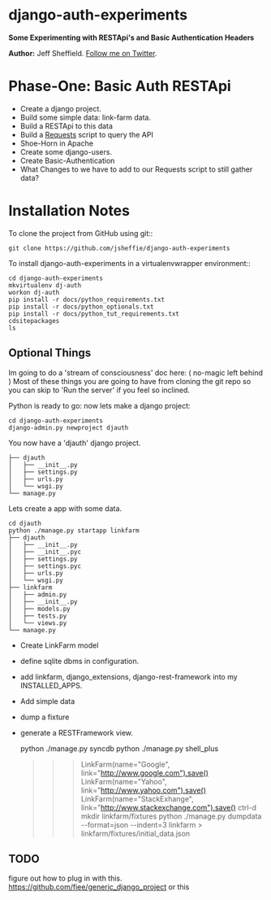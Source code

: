 django-auth-experiments
=======================


**Some Experimenting with RESTApi's and Basic Authentication Headers**

**Author:** Jeff Sheffield.  [Follow me on Twitter](https://twitter.com/jeffsheffield).

Phase-One: Basic Auth RESTApi
========

* Create a django project.
* Build some simple data: link-farm data.
* Build a RESTApi to this data
* Build a [Requests](http://docs.python-requests.org/en/latest/) script to query the API
* Shoe-Horn in Apache
* Create some django-users.
* Create Basic-Authentication
* What Changes to we have to add to our Requests script to still gather data?

Installation Notes
==================

To clone the project from GitHub using git::

    git clone https://github.com/jsheffie/django-auth-experiments

To install django-auth-experiments in a virtualenvwrapper environment::

    cd django-auth-experiments 
    mkvirtualenv dj-auth
    workon dj-auth
    pip install -r docs/python_requirements.txt 
    pip install -r docs/python_optionals.txt 
    pip install -r docs/python_tut_requirements.txt 
    cdsitepackages
    ls


Optional Things
----------------
Im going to do a 'stream of consciousness' doc here: ( no-magic left behind )
Most of these things you are going to have from cloning the git repo so you can skip to 
'Run the server' if you feel so inclined.

Python is ready to go: now lets make a django project:

    cd django-auth-experiments
    django-admin.py newproject djauth

You now have a 'djauth' django project.

	├── djauth
	│   ├── __init__.py
	│   ├── settings.py
	│   ├── urls.py
	│   └── wsgi.py
	└── manage.py

Lets create a app with some data.

	cd djauth
	python ./manage.py startapp linkfarm
	├── djauth
	│   ├── __init__.py
	│   ├── __init__.pyc
	│   ├── settings.py
	│   ├── settings.pyc
	│   ├── urls.py
	│   └── wsgi.py
	├── linkfarm
	│   ├── admin.py
	│   ├── __init__.py
	│   ├── models.py
	│   ├── tests.py
	│   └── views.py
	└── manage.py

* Create LinkFarm model
* define sqlite dbms in configuration.
* add linkfarm, django_extensions, django-rest-framework into my INSTALLED_APPS.
* Add simple data
* dump a fixture
* generate a RESTFramework view.

	python ./manage.py syncdb
	python ./manage.py shell_plus
	>>> LinkFarm(name="Google", link="http://www.google.com").save()
	>>> LinkFarm(name="Yahoo", link="http://www.yahoo.com").save()
	>>> LinkFarm(name="StackExhange", link="http://www.stackexchange.com").save()
	ctrl-d
	mkdir linkfarm/fixtures
	python ./manage.py dumpdata --format=json --indent=3 linkfarm > linkfarm/fixtures/initial_data.json

	
TODO
----------------- 
figure out how to plug in with this.
https://github.com/fiee/generic_django_project
or this


